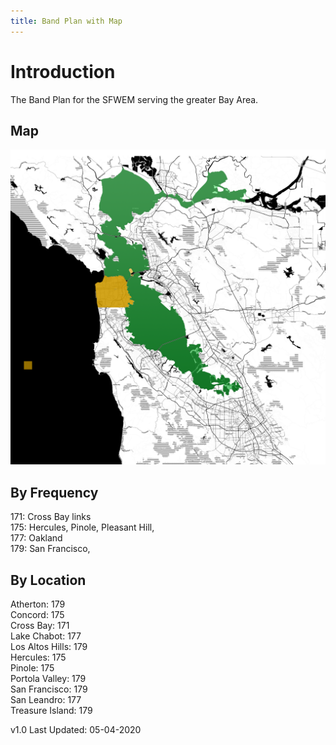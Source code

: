 ```yaml
---
title: Band Plan with Map
---
```

# Introduction
The Band Plan for the SFWEM serving the greater Bay Area.

## Map

![screenshot](SFWEM_Band_Map_0.0.png)<BR>

## By Frequency
171: Cross Bay links<BR>
175: Hercules, Pinole, Pleasant Hill, <BR>
177: Oakland<BR>
179: San Francisco, <BR>

## By Location

Atherton: 179<BR>
Concord: 175<BR>
Cross Bay: 171<BR>
Lake Chabot: 177<BR>
Los Altos Hills: 179<BR>
Hercules: 175<BR>
Pinole: 175<BR>
Portola Valley: 179<BR>
San Francisco: 179<BR>
San Leandro: 177<BR>
Treasure Island: 179<BR>


v1.0 Last Updated: 05-04-2020
